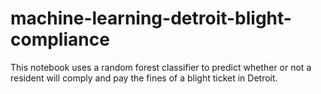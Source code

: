 # machine-learning-detroit-blight-compliance
This notebook uses a random forest classifier to predict whether or not a resident will comply and pay the fines of a blight ticket in Detroit.
